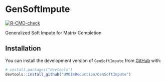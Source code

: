 # GenSoftImpute

<!-- badges: start -->
[![R-CMD-check](https://github.com/UMDimReduction/GenSoftImpute/workflows/R-CMD-check/badge.svg)](https://github.com/UMDimReduction/GenSoftImpute/actions)
<!-- badges: end -->

Generalized Soft Impute for Matrix Completion

## Installation

You can install the development version of `GenSoftImpute` from [GitHub](https://github.com/) with:

``` r
# install.packages("devtools")
devtools::install_github("UMDimReduction/GenSoftImpute")
```

<!--
## Example

This is a basic example which shows you how to solve a common problem:

``` r
library(GenSoftImpute)
## basic example code
```
-->
